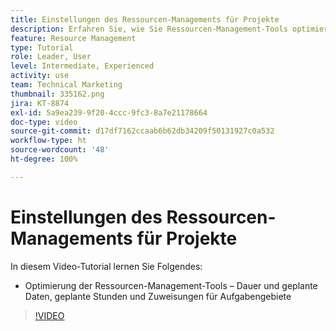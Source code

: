 ```yaml
---
title: Einstellungen des Ressourcen-Managements für Projekte
description: Erfahren Sie, wie Sie Ressourcen-Management-Tools optimieren – Zeiträume und geplante Daten, geplante Stunden und Zuweisungen von Aufgabengebieten.
feature: Resource Management
type: Tutorial
role: Leader, User
level: Intermediate, Experienced
activity: use
team: Technical Marketing
thumbnail: 335162.png
jira: KT-8874
exl-id: 5a9ea239-9f20-4ccc-9fc3-8a7e21178664
doc-type: video
source-git-commit: d17df7162ccaab6b62db34209f50131927c0a532
workflow-type: ht
source-wordcount: '48'
ht-degree: 100%

---
```


# Einstellungen des Ressourcen-Managements für Projekte

In diesem Video-Tutorial lernen Sie Folgendes:

* Optimierung der Ressourcen-Management-Tools – Dauer und geplante Daten, geplante Stunden und Zuweisungen für Aufgabengebiete

>[!VIDEO](https://video.tv.adobe.com/v/335162/?quality=12&learn=on&enablevpops)
